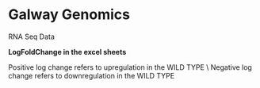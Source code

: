 # Galway Genomics
RNA Seq Data


**LogFoldChange in the excel sheets**

Positive log change refers to upregulation in the WILD TYPE \ 
Negative log change refers to downregulation in the WILD TYPE

